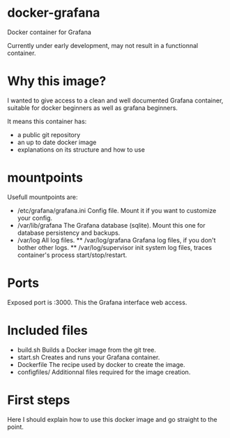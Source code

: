 # docker-grafana
Docker container for Grafana

Currently under early development, may not result in a functionnal container.


# Why this image?

I wanted to give access to a clean and well documented Grafana container, suitable for docker beginners as well as grafana beginners.

It means this container has:
- a public git repository
- an up to date docker image
- explanations on its structure and how to use


# mountpoints

Usefull mountpoints are:
* /etc/grafana/grafana.ini
	Config file. Mount it if you want to customize your config.
* /var/lib/grafana
	The Grafana database (sqlite). Mount this one for database persistency and backups.
* /var/log
	All log files.
** /var/log/grafana
	Grafana log files, if you don't bother other logs.
** /var/log/supervisor
	init system log files, traces container's process start/stop/restart.


# Ports

Exposed port is :3000.
This the Grafana interface web access.


# Included files

* build.sh
	Builds a Docker image from the git tree.
* start.sh
	Creates and runs your Grafana container.
* Dockerfile
	The recipe used by docker to create the image.
* configfiles/
	Additionnal files required for the image creation.


# First steps

Here I should explain how to use this docker image and go straight to the point.


